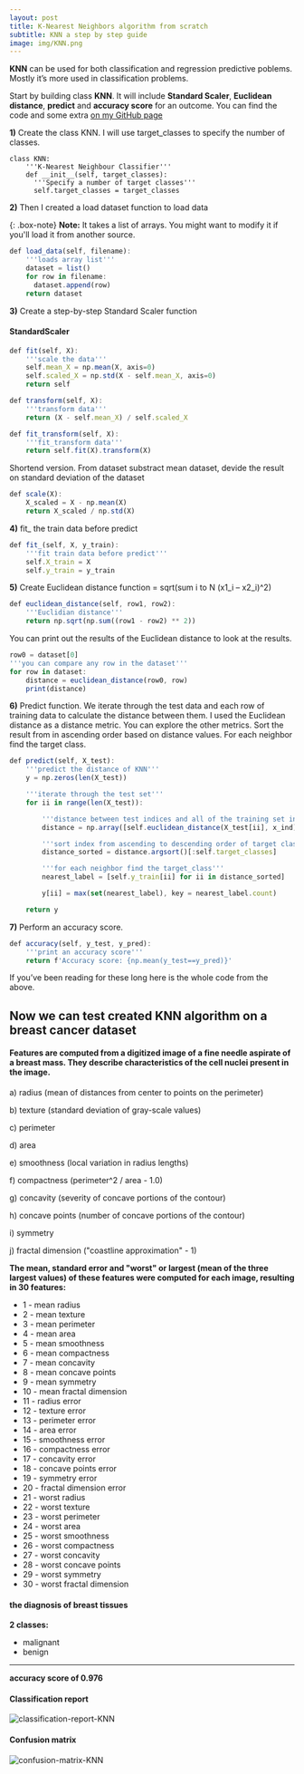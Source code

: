 ```yaml
---
layout: post
title: K-Nearest Neighbors algorithm from scratch
subtitle: KNN a step by step guide  
image: img/KNN.png
---
```

**KNN** can be used for both classification and regression predictive poblems. Mostly it’s more used in classification problems.

Start by building class **KNN**. It will include **Standard Scaler**, **Euclidean distance**, **predict** and **accuracy score** for an outcome. You can find the code and some extra [on my GitHub page](https://github.com/Edudeiko/CS-Data-Science-Build-Week-1)

**1)** Create the class KNN. I will use target_classes to specify the number of classes.

```pythonscript
class KNN:
    '''K-Nearest Neighbour Classifier'''
    def __init__(self, target_classes):
      '''Specify a number of target classes'''
      self.target_classes = target_classes
```
**2)** Then I created a load dataset function to load data

{: .box-note}
**Note:** It takes a list of arrays. You might want to modify it if you'll load it from another source.

```javascript
def load_data(self, filename):
    '''loads array list'''
    dataset = list()
    for row in filename:
      dataset.append(row)
    return dataset
```

**3)** Create a step-by-step Standard Scaler function

#### StandardScaler

```javascript
def fit(self, X):
    '''scale the data'''
    self.mean_X = np.mean(X, axis=0)
    self.scaled_X = np.std(X - self.mean_X, axis=0)
    return self

def transform(self, X):
    '''transform data'''
    return (X - self.mean_X) / self.scaled_X

def fit_transform(self, X):
    '''fit_transform data'''
    return self.fit(X).transform(X)
```

Shortend version. From dataset substract mean dataset, devide the result on standard deviation of the dataset

```javascript
def scale(X):
    X_scaled = X - np.mean(X)
    return X_scaled / np.std(X)
```

**4)** fit_ the train data before predict

```javascript
def fit_(self, X, y_train):
    '''fit train data before predict'''
    self.X_train = X
    self.y_train = y_train
```

**5)** Create Euclidean distance function = sqrt(sum i to N (x1_i – x2_i)^2)

```javascript
def euclidean_distance(self, row1, row2):
    '''Euclidian distance'''
    return np.sqrt(np.sum((row1 - row2) ** 2))
```

You can print out the results of the Euclidean distance to look at the results.

```javascript
row0 = dataset[0]
'''you can compare any row in the dataset'''
for row in dataset:
    distance = euclidean_distance(row0, row)
    print(distance)
```

**6)** Predict function. We iterate through the test data and each row of training data to calculate the distance between them. I used the Euclidean distance as a distance metric. You can explore the other metrics. Sort the result from in ascending order based on distance values. For each neighbor find the target class. 

```javascript
def predict(self, X_test):
    '''predict the distance of KNN'''
    y = np.zeros(len(X_test))

    '''iterate through the test set'''
    for ii in range(len(X_test)):

        '''distance between test indices and all of the training set indices'''
        distance = np.array([self.euclidean_distance(X_test[ii], x_ind) for x_ind in self.X_train])

        '''sort index from ascending to descending order of target classes'''
        distance_sorted = distance.argsort()[:self.target_classes]

        '''for each neighbor find the target_class'''
        nearest_label = [self.y_train[ii] for ii in distance_sorted]

        y[ii] = max(set(nearest_label), key = nearest_label.count)

    return y
```

**7)** Perform an accuracy score.

```javascript
def accuracy(self, y_test, y_pred):
    '''print an accuracy score'''
    return f'Accuracy score: {np.mean(y_test==y_pred)}'
```

If you’ve been reading for these long here is the whole code from the above.

<script
src="https://gist.github.com/Edudeiko/abbbcf0e70b8b638191f7acb197924b7.js">
</script>

## Now we can test created KNN algorithm on a breast cancer dataset

#### Features are computed from a digitized image of a fine needle aspirate of a breast mass. They describe characteristics of the cell nuclei present in the image.

a) radius (mean of distances from center to points on the perimeter)

b) texture (standard deviation of gray-scale values) 

c) perimeter 

d) area 

e) smoothness (local variation in radius lengths) 

f) compactness (perimeter^2 / area - 1.0) 

g) concavity (severity of concave portions of the contour)

h) concave points (number of concave portions of the contour) 

i) symmetry 

j) fractal dimension ("coastline approximation" - 1)

**The mean, standard error and "worst" or largest (mean of the three largest values) of these features were computed for each image, resulting in 30 features:**

- 1 - mean radius
- 2 - mean texture
- 3 - mean perimeter
- 4 - mean area
- 5 - mean smoothness
- 6 - mean compactness
- 7 - mean concavity
- 8 - mean concave points
- 9 - mean symmetry
- 10 - mean fractal dimension
- 11 - radius error
- 12 - texture error
- 13 - perimeter error
- 14 - area error
- 15 - smoothness error
- 16 - compactness error
- 17 - concavity error
- 18 - concave points error
- 19 - symmetry error
- 20 - fractal dimension error
- 21 - worst radius
- 22 - worst texture
- 23 - worst perimeter
- 24 - worst area
- 25 - worst smoothness
- 26 - worst compactness
- 27 - worst concavity
- 28 - worst concave points
- 29 - worst symmetry
- 30 - worst fractal dimension 

#### the diagnosis of breast tissues
**2 classes:**
- malignant
- benign


<script 
src="https://gist.github.com/Edudeiko/0da50c3878fc510661d08124755e11dd.js">
</script>

---
**accuracy score of 0.976**

#### Classification report

<img src="https://i.ibb.co/DC9Xj6M/classification-report-KNN.png" alt="classification-report-KNN" border="0">

#### Confusion matrix

<img src="https://i.ibb.co/2SmNFrm/confusion-matrix-KNN.png" alt="confusion-matrix-KNN" border="0">

